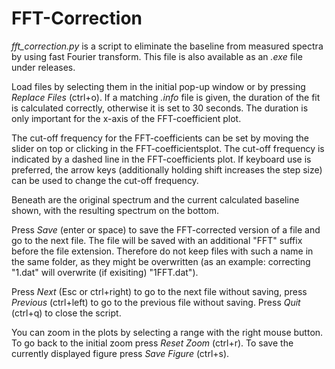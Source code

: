 # FFT-Correction

*fft_correction.py* is a script to eliminate the baseline from measured spectra by using fast Fourier transform. This file is also available as an *.exe* file under releases.

Load files by selecting them in the initial pop-up window or by pressing *Replace Files* (ctrl+o). If a matching *.info* file is given, the duration of the fit is calculated correctly, otherwise it is set to 30 seconds. The duration is only important for the x-axis of the FFT-coefficient plot.

The cut-off frequency for the FFT-coefficients can be set by moving the slider on top or clicking in the FFT-coefficientsplot. The cut-off frequency is indicated by a dashed line in the FFT-coefficients plot. If keyboard use is preferred, the arrow keys (additionally holding shift increases the step size) can be used to change the cut-off frequency.

Beneath are the original spectrum and the current calculated baseline shown, with the resulting spectrum on the bottom.

Press *Save* (enter or space) to save the FFT-corrected version of a file and go to the next file. The file will be saved with an additional "FFT" suffix before the file extension. Therefore do not keep files with such a name in the same folder, as they might be overwritten (as an example: correcting "1.dat" will overwrite (if exisiting) "1FFT.dat").

Press *Next* (Esc or ctrl+right) to go to the next file without saving, press *Previous* (ctrl+left) to go to the previous file without saving. Press *Quit* (ctrl+q) to close the script. 

You can zoom in the plots by selecting a range with the right mouse button. To go back to the initial zoom press *Reset Zoom* (ctrl+r). To save the currently displayed figure press *Save Figure* (ctrl+s).